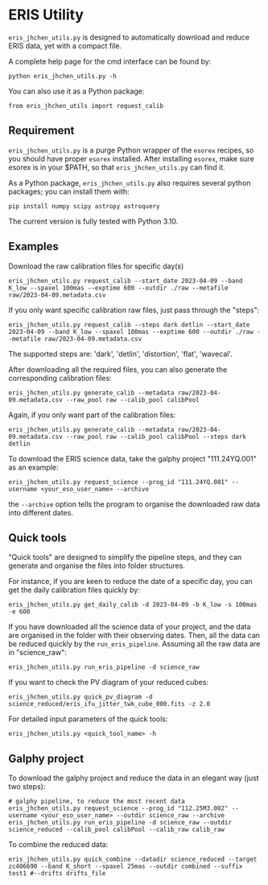 # ERIS Utility

`eris_jhchen_utils.py` is designed to automatically download and reduce ERIS data, yet with a compact file.

A complete help page for the cmd interface can be found by:

    python eris_jhchen_utils.py -h

You can also use it as a Python package:

    from eris_jhchen_utils import request_calib

## Requirement

`eris_jhchen_utils.py` is a purge Python wrapper of the `esorex` recipes, so you should have proper `esorex` installed. After installing `esorex`, make sure esorex is in your $PATH, so that `eris_jhchen_utils.py` can find it.

As a Python package, `eris_jhchen_utils.py` also requires several python packages; you can install them with:

    pip install numpy scipy astropy astroquery

The current version is fully tested with Python 3.10.

## Examples

Download the raw calibration files for specific day(s)

    eris_jhchen_utils.py request_calib --start_date 2023-04-09 --band K_low --spaxel 100mas --exptime 600 --outdir ./raw --metafile raw/2023-04-09.metadata.csv

If you only want specific calibration raw files, just pass through the "steps":

    eris_jhchen_utils.py request_calib --steps dark detlin --start_date 2023-04-09 --band K_low --spaxel 100mas --exptime 600 --outdir ./raw --metafile raw/2023-04-09.metadata.csv

The supported steps are: 'dark', 'detlin', 'distortion', 'flat', 'wavecal'.

After downloading all the required files, you can also generate the corresponding calibration files:

    eris_jhchen_utils.py generate_calib --metadata raw/2023-04-09.metadata.csv --raw_pool raw --calib_pool calibPool

Again, if you only want part of the calibration files:

    eris_jhchen_utils.py generate_calib --metadata raw/2023-04-09.metadata.csv --raw_pool raw --calib_pool calibPool --steps dark detlin

To download the ERIS science data, take the galphy project "111.24YQ.001" as an example:

    eris_jhchen_utils.py request_science --prog_id "111.24YQ.001" --username <your_eso_user_name> --archive

the `--archive` option tells the program to organise the downloaded raw data into different dates.


## Quick tools

"Quick tools" are designed to simplify the pipeline steps, and they can generate and organise the files into folder structures.

For instance, if you are keen to reduce the date of a specific day, you can get the daily calibration files quickly by:

    eris_jhchen_utils.py get_daily_calib -d 2023-04-09 -b K_low -s 100mas -e 600

If you have downloaded all the science data of your project, and the data are organised in the folder with their observing dates. Then, all the data can be reduced quickly by the `run_eris_pipeline`. Assuming all the raw data are in "science_raw":

    eris_jhchen_utils.py run_eris_pipeline -d science_raw 

If you want to check the PV diagram of your reduced cubes:
    
    eris_jhchen_utils.py quick_pv_diagram -d science_reduced/eris_ifu_jitter_twk_cube_000.fits -z 2.0

For detailed input parameters of the quick tools:

    eris_jhchen_utils.py <quick_tool_name> -h

## Galphy project

To download the galphy project and reduce the data in an elegant way (just two steps):

    # galphy pipeline, to reduce the most recent data
    eris_jhchen_utils.py request_science --prog_id "112.25M3.002" --username <your_eso_user_name> --outdir science_raw --archive
    eris_jhchen_utils.py run_eris_pipeline -d science_raw --outdir science_reduced --calib_pool calibPool --calib_raw calib_raw

To combine the reduced data:

    eris_jhchen_utils.py quick_combine --datadir science_reduced --target zc406690 --band K_short --spaxel 25mas --outdir combined --suffix test1 #--drifts drifts_file 
